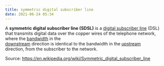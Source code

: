 ```yaml
---
title: symmetric digital subscriber line
date: 2021-06-24 05:34
---
```


A **symmetric digital subscriber line (SDSL)** is a 
[digital subscriber line](20210624052135-digital-subscriber-line.md) (DSL) 
that transmits digital data over the copper wires of the telephone network,
where the	[bandwidth](20210622062329-bandwidths.md) in the   
[downstream](20210624053857-downstream-networking.md) direction is
identical to the bandwidth in the
[upstream](20210624054027-upstream-networking.md) direction, from the
subscriber to the network.

Source: https://en.wikipedia.org/wiki/Symmetric_digital_subscriber_line
